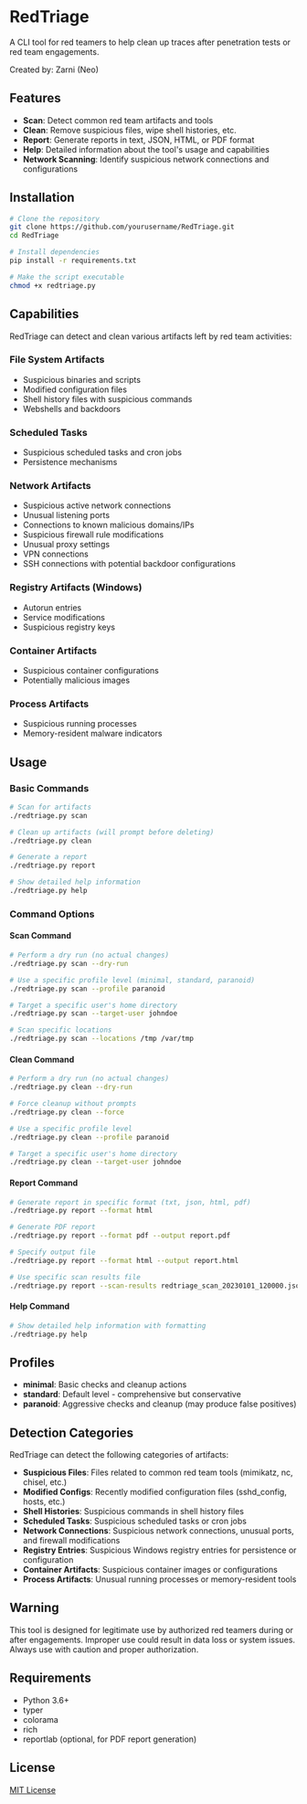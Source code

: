 # RedTriage

A CLI tool for red teamers to help clean up traces after penetration tests or red team engagements.

Created by: Zarni (Neo)

## Features

- **Scan**: Detect common red team artifacts and tools
- **Clean**: Remove suspicious files, wipe shell histories, etc.
- **Report**: Generate reports in text, JSON, HTML, or PDF format
- **Help**: Detailed information about the tool's usage and capabilities
- **Network Scanning**: Identify suspicious network connections and configurations

## Installation

```bash
# Clone the repository
git clone https://github.com/yourusername/RedTriage.git
cd RedTriage

# Install dependencies
pip install -r requirements.txt

# Make the script executable
chmod +x redtriage.py
```

## Capabilities

RedTriage can detect and clean various artifacts left by red team activities:

### File System Artifacts
- Suspicious binaries and scripts
- Modified configuration files
- Shell history files with suspicious commands
- Webshells and backdoors

### Scheduled Tasks
- Suspicious scheduled tasks and cron jobs
- Persistence mechanisms

### Network Artifacts
- Suspicious active network connections
- Unusual listening ports
- Connections to known malicious domains/IPs
- Suspicious firewall rule modifications
- Unusual proxy settings
- VPN connections
- SSH connections with potential backdoor configurations

### Registry Artifacts (Windows)
- Autorun entries
- Service modifications
- Suspicious registry keys

### Container Artifacts
- Suspicious container configurations
- Potentially malicious images

### Process Artifacts
- Suspicious running processes
- Memory-resident malware indicators

## Usage

### Basic Commands

```bash
# Scan for artifacts
./redtriage.py scan

# Clean up artifacts (will prompt before deleting)
./redtriage.py clean

# Generate a report
./redtriage.py report

# Show detailed help information
./redtriage.py help
```

### Command Options

#### Scan Command

```bash
# Perform a dry run (no actual changes)
./redtriage.py scan --dry-run

# Use a specific profile level (minimal, standard, paranoid)
./redtriage.py scan --profile paranoid

# Target a specific user's home directory
./redtriage.py scan --target-user johndoe

# Scan specific locations
./redtriage.py scan --locations /tmp /var/tmp
```

#### Clean Command

```bash
# Perform a dry run (no actual changes)
./redtriage.py clean --dry-run

# Force cleanup without prompts
./redtriage.py clean --force

# Use a specific profile level
./redtriage.py clean --profile paranoid

# Target a specific user's home directory
./redtriage.py clean --target-user johndoe
```

#### Report Command

```bash
# Generate report in specific format (txt, json, html, pdf)
./redtriage.py report --format html

# Generate PDF report
./redtriage.py report --format pdf --output report.pdf

# Specify output file
./redtriage.py report --format html --output report.html

# Use specific scan results file
./redtriage.py report --scan-results redtriage_scan_20230101_120000.json
```

#### Help Command

```bash
# Show detailed help information with formatting
./redtriage.py help
```

## Profiles

- **minimal**: Basic checks and cleanup actions
- **standard**: Default level - comprehensive but conservative
- **paranoid**: Aggressive checks and cleanup (may produce false positives)

## Detection Categories

RedTriage can detect the following categories of artifacts:

- **Suspicious Files**: Files related to common red team tools (mimikatz, nc, chisel, etc.)
- **Modified Configs**: Recently modified configuration files (sshd_config, hosts, etc.)
- **Shell Histories**: Suspicious commands in shell history files
- **Scheduled Tasks**: Suspicious scheduled tasks or cron jobs
- **Network Connections**: Suspicious network connections, unusual ports, and firewall modifications
- **Registry Entries**: Suspicious Windows registry entries for persistence or configuration
- **Container Artifacts**: Suspicious container images or configurations
- **Process Artifacts**: Unusual running processes or memory-resident tools

## Warning

This tool is designed for legitimate use by authorized red teamers during or after engagements. Improper use could result in data loss or system issues. Always use with caution and proper authorization.

## Requirements

- Python 3.6+
- typer
- colorama
- rich
- reportlab (optional, for PDF report generation)

## License

[MIT License](LICENSE)